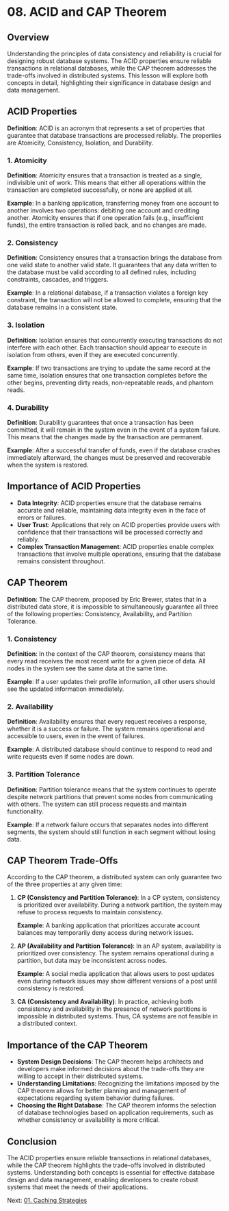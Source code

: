 # 08. ACID and CAP Theorem

## Overview

Understanding the principles of data consistency and reliability is crucial for designing robust database systems. The ACID properties ensure reliable transactions in relational databases, while the CAP theorem addresses the trade-offs involved in distributed systems. This lesson will explore both concepts in detail, highlighting their significance in database design and data management.

## ACID Properties

**Definition**: ACID is an acronym that represents a set of properties that guarantee that database transactions are processed reliably. The properties are Atomicity, Consistency, Isolation, and Durability.

### 1. Atomicity

**Definition**: Atomicity ensures that a transaction is treated as a single, indivisible unit of work. This means that either all operations within the transaction are completed successfully, or none are applied at all.

**Example**: In a banking application, transferring money from one account to another involves two operations: debiting one account and crediting another. Atomicity ensures that if one operation fails (e.g., insufficient funds), the entire transaction is rolled back, and no changes are made.

### 2. Consistency

**Definition**: Consistency ensures that a transaction brings the database from one valid state to another valid state. It guarantees that any data written to the database must be valid according to all defined rules, including constraints, cascades, and triggers.

**Example**: In a relational database, if a transaction violates a foreign key constraint, the transaction will not be allowed to complete, ensuring that the database remains in a consistent state.

### 3. Isolation

**Definition**: Isolation ensures that concurrently executing transactions do not interfere with each other. Each transaction should appear to execute in isolation from others, even if they are executed concurrently.

**Example**: If two transactions are trying to update the same record at the same time, isolation ensures that one transaction completes before the other begins, preventing dirty reads, non-repeatable reads, and phantom reads.

### 4. Durability

**Definition**: Durability guarantees that once a transaction has been committed, it will remain in the system even in the event of a system failure. This means that the changes made by the transaction are permanent.

**Example**: After a successful transfer of funds, even if the database crashes immediately afterward, the changes must be preserved and recoverable when the system is restored.

## Importance of ACID Properties

- **Data Integrity**: ACID properties ensure that the database remains accurate and reliable, maintaining data integrity even in the face of errors or failures.
- **User Trust**: Applications that rely on ACID properties provide users with confidence that their transactions will be processed correctly and reliably.
- **Complex Transaction Management**: ACID properties enable complex transactions that involve multiple operations, ensuring that the database remains consistent throughout.

## CAP Theorem

**Definition**: The CAP theorem, proposed by Eric Brewer, states that in a distributed data store, it is impossible to simultaneously guarantee all three of the following properties: Consistency, Availability, and Partition Tolerance.

### 1. Consistency

**Definition**: In the context of the CAP theorem, consistency means that every read receives the most recent write for a given piece of data. All nodes in the system see the same data at the same time.

**Example**: If a user updates their profile information, all other users should see the updated information immediately.

### 2. Availability

**Definition**: Availability ensures that every request receives a response, whether it is a success or failure. The system remains operational and accessible to users, even in the event of failures.

**Example**: A distributed database should continue to respond to read and write requests even if some nodes are down.

### 3. Partition Tolerance

**Definition**: Partition tolerance means that the system continues to operate despite network partitions that prevent some nodes from communicating with others. The system can still process requests and maintain functionality.

**Example**: If a network failure occurs that separates nodes into different segments, the system should still function in each segment without losing data.

## CAP Theorem Trade-Offs

According to the CAP theorem, a distributed system can only guarantee two of the three properties at any given time:

1. **CP (Consistency and Partition Tolerance)**: In a CP system, consistency is prioritized over availability. During a network partition, the system may refuse to process requests to maintain consistency.

   **Example**: A banking application that prioritizes accurate account balances may temporarily deny access during network issues.

2. **AP (Availability and Partition Tolerance)**: In an AP system, availability is prioritized over consistency. The system remains operational during a partition, but data may be inconsistent across nodes.

   **Example**: A social media application that allows users to post updates even during network issues may show different versions of a post until consistency is restored.

3. **CA (Consistency and Availability)**: In practice, achieving both consistency and availability in the presence of network partitions is impossible in distributed systems. Thus, CA systems are not feasible in a distributed context.

## Importance of the CAP Theorem

- **System Design Decisions**: The CAP theorem helps architects and developers make informed decisions about the trade-offs they are willing to accept in their distributed systems.
- **Understanding Limitations**: Recognizing the limitations imposed by the CAP theorem allows for better planning and management of expectations regarding system behavior during failures.
- **Choosing the Right Database**: The CAP theorem informs the selection of database technologies based on application requirements, such as whether consistency or availability is more critical.

## Conclusion

The ACID properties ensure reliable transactions in relational databases, while the CAP theorem highlights the trade-offs involved in distributed systems. Understanding both concepts is essential for effective database design and data management, enabling developers to create robust systems that meet the needs of their applications.

Next: [01. Caching Strategies](../03-caching/01-caching-strategies.md)
